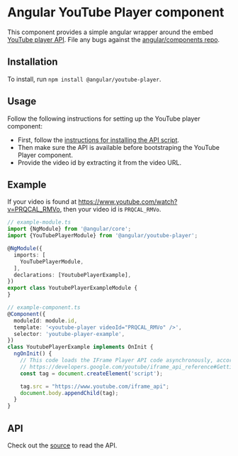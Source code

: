 # Angular YouTube Player component

This component provides a simple angular wrapper around the embed [YouTube player API](https://developers.google.com/youtube/iframe_api_reference). File any bugs against the [angular/components repo](https://github.com/angular/components/issues).

## Installation

To install, run `npm install @angular/youtube-player`.

## Usage

Follow the following instructions for setting up the YouTube player component:

- First, follow the [instructions for installing the API script](https://developers.google.com/youtube/iframe_api_reference#Getting_Started).
- Then make sure the API is available before bootstraping the YouTube Player component.
- Provide the video id by extracting it from the video URL.

## Example

If your video is found at https://www.youtube.com/watch?v=PRQCAL_RMVo, then your video id is `PRQCAL_RMVo`.

```typescript
// example-module.ts
import {NgModule} from '@angular/core';
import {YouTubePlayerModule} from '@angular/youtube-player';

@NgModule({
  imports: [
    YouTubePlayerModule,
  ],
  declarations: [YoutubePlayerExample],
})
export class YoutubePlayerExampleModule {
}

// example-component.ts
@Component({
  moduleId: module.id,
  template: '<youtube-player videoId="PRQCAL_RMVo" />',
  selector: 'youtube-player-example',
})
class YoutubePlayerExample implements OnInit {
  ngOnInit() {
    // This code loads the IFrame Player API code asynchronously, according to the instructions at
    // https://developers.google.com/youtube/iframe_api_reference#Getting_Started
    const tag = document.createElement('script');

    tag.src = "https://www.youtube.com/iframe_api";
    document.body.appendChild(tag);
  }
}

```

## API

Check out the [source](./youtube-player.ts) to read the API.
